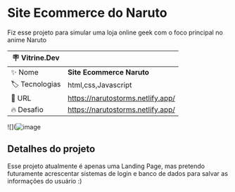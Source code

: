 # Site Ecommerce do Naruto

Fiz esse projeto para simular uma loja online geek com o foco principal no anime Naruto

| :placard: Vitrine.Dev |     |
| -------------  | --- |
| :sparkles: Nome        | **Site Ecommerce Naruto**
| :label: Tecnologias | html,css,Javascript
| :rocket: URL         | https://narutostorms.netlify.app/
| :fire: Desafio     | https://narutostorms.netlify.app/

<!-- Inserir imagem com a #vitrinedev ao final do link -->
![](![image](https://w0.peakpx.com/wallpaper/510/116/HD-wallpaper-naruto-uzumaki-jiraiya-naruto-shippuden-sannin.jpg#vitrinedev)

## Detalhes do projeto

Esse projeto atualmente é apenas uma Landing Page, mas pretendo futuramente acrescentar sistemas de login e banco de dados para salvar as informações do usuário :)
